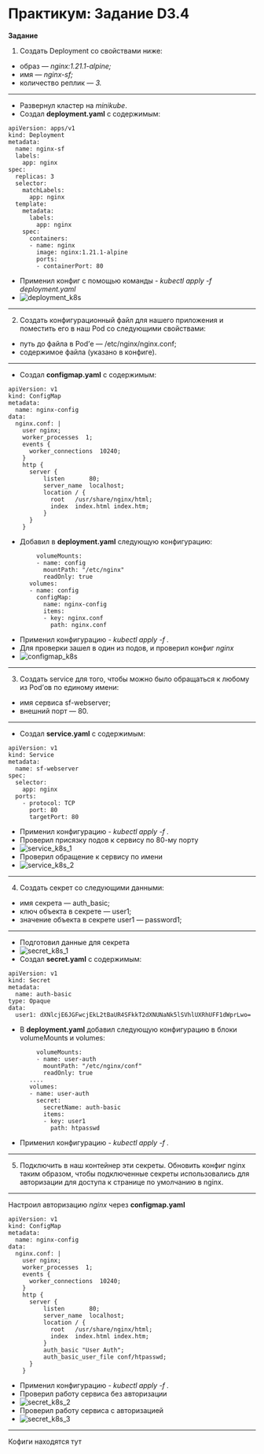 # Практикум: Задание D3.4

**Задание**
1. Создать Deployment со свойствами ниже:
- образ — _nginx:1.21.1-alpine;_
- имя — _nginx-sf;_
- количество реплик — _3._
___
- Развернул кластер на _minikube_. 
- Создал **deployment.yaml** с содержимым:
```
apiVersion: apps/v1
kind: Deployment
metadata:
  name: nginx-sf
  labels:
    app: nginx
spec:
  replicas: 3
  selector:
    matchLabels:
      app: nginx
  template:
    metadata:
      labels:
        app: nginx
    spec:
      containers:
      - name: nginx
        image: nginx:1.21.1-alpine
        ports:
        - containerPort: 80
```
- Применил конфиг с помощью команды - _kubectl apply -f deployment.yaml_
- ![deployment_k8s](./images/deployment_k8s.PNG)
___

2. Создать конфигурационный файл для нашего приложения и поместить его в наш Pod со следующими свойствами:
- путь до файла в Pod’е — /etc/nginx/nginx.conf;
- содержимое файла (указано в конфиге).
___
- Создал **configmap.yaml** с содержимым:
```
apiVersion: v1
kind: ConfigMap
metadata:
  name: nginx-config
data:
  nginx.conf: |
    user nginx;
    worker_processes  1;
    events {
      worker_connections  10240;
    }
    http {
      server {
          listen       80;
          server_name  localhost;
          location / {
            root   /usr/share/nginx/html;
            index  index.html index.htm;
          }
      }
    }
```
- Добавил в **deployment.yaml** следующую конфигурацию:
```
        volumeMounts:
        - name: config
          mountPath: "/etc/nginx"
          readOnly: true
      volumes:
      - name: config
        configMap:
          name: nginx-config
          items:
          - key: nginx.conf
            path: nginx.conf
```
- Применил конфигурацию - _kubectl apply -f ._
- Для проверки зашел в один из подов, и проверил конфиг _nginx_
- ![configmap_k8s](./images/configmap_k8s.PNG)
___
3. Создать service для того, чтобы можно было обращаться к любому из Pod’ов по единому имени:
- имя сервиса sf-webserver;
- внешний порт — 80.
___
- Создал **service.yaml** с содержимым:
```
apiVersion: v1
kind: Service
metadata:
  name: sf-webserver
spec:
  selector:
    app: nginx
  ports:
    - protocol: TCP
      port: 80
      targetPort: 80
```
- Применил конфигурацию - _kubectl apply -f ._
- Проверил присязку подов к сервису по 80-му порту
- ![service_k8s_1](./images/service_k8s_1.PNG)
- Проверил обращение к сервису по имени
- ![service_k8s_2](./images/service_k8s_2.PNG)
___
4. Создать секрет со следующими данными:
- имя секрета — auth_basic;
- ключ объекта в секрете — user1;
- значение объекта в секрете user1 — password1;
___
- Подготовил данные для секрета
- ![secret_k8s_1](./images/secret_k8s_1.PNG)
- Создал **secret.yaml** с содержимым:
```
apiVersion: v1
kind: Secret
metadata:
  name: auth-basic
type: Opaque
data:
  user1: dXNlcjE6JGFwcjEkL2tBaUR4SFkkT2dXNUNaNk5lSVhlUXRhUFF1dWprLwo=
```
- В **deployment.yaml** добавил следующую конфигурацию в блоки volumeMounts и volumes:
```
        volumeMounts:
        - name: user-auth
          mountPath: "/etc/nginx/conf"
          readOnly: true
      ....
      volumes:
      - name: user-auth
        secret:
          secretName: auth-basic
          items:
          - key: user1
            path: htpasswd
```
- Применил конфигурацию - _kubectl apply -f ._
___
5. Подключить в наш контейнер эти секреты.
Обновить конфиг nginx таким образом, чтобы подключенные секреты использовались для авторизации для доступа к странице по умолчанию в nginx.
___
Настроил авторизацию _nginx_ через **configmap.yaml**
```
apiVersion: v1
kind: ConfigMap
metadata:
  name: nginx-config
data:
  nginx.conf: |
    user nginx;
    worker_processes  1;
    events {
      worker_connections  10240;
    }
    http {
      server {
          listen       80;
          server_name  localhost;
          location / {
            root   /usr/share/nginx/html;
            index  index.html index.htm;
          }
          auth_basic "User Auth";
          auth_basic_user_file conf/htpasswd;
      }
    }
```
- Применил конфигурацию - _kubectl apply -f ._
- Проверил работу сервиса без авторизации
- ![secret_k8s_2](./images/secret_k8s_2.PNG)
- Проверил работу сервиса с авторизацией
- ![secret_k8s_3](./images/secret_k8s_3.PNG)
___
Кофиги находятся тут
